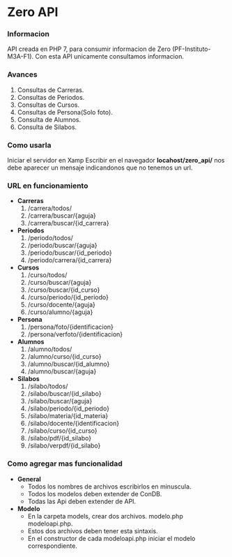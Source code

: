 # Zero API

### Informacion
API creada en PHP 7, para consumir informacion de Zero (PF-Instituto-M3A-F1).
Con esta API unicamente consultamos informacion.

### Avances
1. Consultas de Carreras. 
2. Consultas de Periodos. 
3. Consultas de Cursos. 
4. Consultas de Persona(Solo foto).
5. Consulta de Alumnos. 
6. Consulta de Silabos.

### Como usarla
Iniciar el servidor en Xamp 
Escribir en el navegador **locahost/zero_api/** nos debe aparecer un mensaje indicandonos que no tenemos un url. 

### URL en funcionamiento
- **Carreras**
  1. /carrera/todos/
  2. /carrera/buscar/{aguja}
  3. /carrera/buscar/{id_carrera}
- **Periodos**
  1. /periodo/todos/
  2. /periodo/buscar/{aguja}
  3. /periodo/buscar/{id_periodo}
  4. /periodo/carrera/{id_carrera}
- **Cursos**
  1. /curso/todos/
  1. /curso/buscar/{aguja}
  1. /curso/buscar/{id_curso}
  2. /curso/periodo/{id_periodo}
  3. /curso/docente/{aguja}
  4. /curso/alumno/{aguja}
- **Persona**
  1. /persona/foto/{identificacion}
  2. /persona/verfoto/{identificacion}
- **Alumnos**
  1. /alumno/todos/
  2. /alumno/curso/{id_curso}
  3. /alumno/buscar/{id_alumno}
  4. /alumno/buscar/{aguja}
- **Silabos**
  1. /silabo/todos/
  2. /silabo/buscar/{id_silabo}
  3. /silabo/buscar/{aguja}
  4. /silabo/periodo/{id_periodo}
  5. /silabo/materia/{id_materia}
  6. /silabo/docente/{identificacion}
  7. /silabo/curso/{id_curso}
  8. /silabo/pdf/{id_silabo}
  9. /silabo/verpdf/{id_silabo}

### Como agregar mas funcionalidad
- **General**
  - Todos los nombres de archivos escribirlos en minuscula.
  - Todos los modelos deben extender de ConDB. 
  - Todas las Api deben extender de API. 
- **Modelo**
  - En la carpeta models, crear dos archivos. modelo.php modeloapi.php.
  - Estos dos archivos deben tener esta sintaxis. 
  - En el constructor de cada modeloapi.php iniciar el modelo correspondiente.